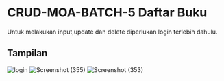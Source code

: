 # CRUD-MOA-BATCH-5 Daftar Buku
Untuk melakukan input,update dan delete diperlukan login terlebih dahulu.

## Tampilan
![login](https://user-images.githubusercontent.com/58136565/176004788-ab8b258c-0d65-415b-84c7-316c52dc1cee.png)
![Screenshot (355)](https://user-images.githubusercontent.com/58136565/176004891-fb9bdab6-733d-4294-8835-cb673857a1ba.png)
![Screenshot (353)](https://user-images.githubusercontent.com/58136565/176004956-e131d312-3ff1-47fc-9cff-2b661e998c7b.png)
